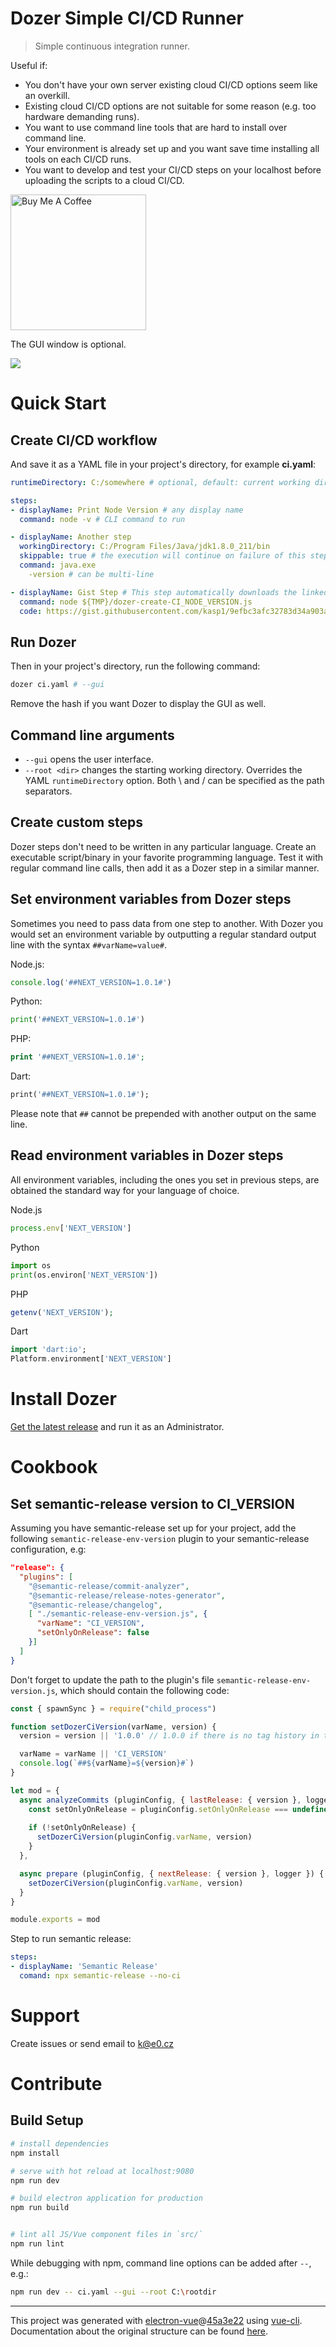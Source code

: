 # Dozer Simple CI/CD Runner

> Simple continuous integration runner.

Useful if:
- You don't have your own server existing cloud CI/CD options seem like an overkill.
- Existing cloud CI/CD options are not suitable for some reason (e.g. too hardware demanding runs).
- You want to use command line tools that are hard to install over command line.
- Your environment is already set up and you want save time installing all tools on each CI/CD runs.
- You want to develop and test your CI/CD steps on your localhost before uploading the scripts to a cloud CI/CD.

[<img src="https://cdn.buymeacoffee.com/buttons/default-green.png" alt="Buy Me A Coffee" width="217">](https://www.buymeacoffee.com/transhuma)

The GUI window is optional.

![](screenshots/3.png)

# Quick Start

## Create CI/CD workflow 

And save it as a YAML file in your project's directory, for example **ci.yaml**:

```yaml
runtimeDirectory: C:/somewhere # optional, default: current working directory

steps:
- displayName: Print Node Version # any display name
  command: node -v # CLI command to run

- displayName: Another step
  workingDirectory: C:/Program Files/Java/jdk1.8.0_211/bin
  skippable: true # the execution will continue on failure of this step
  command: java.exe
    -version # can be multi-line

- displayName: Gist Step # This step automatically downloads the linked code and saves it under the temporary directory.
  command: node ${TMP}/dozer-create-CI_NODE_VERSION.js
  code: https://gist.githubusercontent.com/kasp1/9efbc3afc32783d34a903aebe1d3b734/raw/56ae650b3e80db7c5072af67965f94587158b243/dozer-create-CI_NODE_VERSION.js
```

## Run Dozer

Then in your project's directory, run the following command:

```bash
dozer ci.yaml # --gui
```

Remove the hash if you want Dozer to display the GUI as well.

## Command line arguments

- `--gui` opens the user interface.
- `--root <dir>` changes the starting working directory. Overrides the YAML `runtimeDirectory` option. Both \ and / can be specified as the path separators.

## Create custom steps

Dozer steps don't need to be written in any particular language. Create an executable script/binary in your favorite programming language. Test it with regular command line calls, then add it as a Dozer step in a similar manner.

## Set environment variables from Dozer steps

Sometimes you need to pass data from one step to another. With Dozer you would set an environment variable by outputting a regular standard output line with the syntax `##varName=value#`.

Node.js:
```js
console.log('##NEXT_VERSION=1.0.1#')
```

Python:
```python
print('##NEXT_VERSION=1.0.1#')
```

PHP:
```php
print '##NEXT_VERSION=1.0.1#';
```

Dart:
```dart
print('##NEXT_VERSION=1.0.1#');
```

Please note that `##` cannot be prepended with another output on the same line.

## Read environment variables in Dozer steps

All environment variables, including the ones you set in previous steps, are obtained the standard way for your language of choice.

Node.js
```js
process.env['NEXT_VERSION']
```

Python
```python
import os
print(os.environ['NEXT_VERSION'])
```

PHP
```php
getenv('NEXT_VERSION');
```

Dart
```dart
import 'dart:io';
Platform.environment['NEXT_VERSION']
```

# Install Dozer

[Get the latest release](https://github.com/kasp1/Dozer/releases/) and run it as an Administrator.

# Cookbook

## Set semantic-release version to CI_VERSION

Assuming you have semantic-release set up for your project, add the following `semantic-release-env-version` plugin to your semantic-release configuration, e.g:

```json
"release": {
  "plugins": [
    "@semantic-release/commit-analyzer",
    "@semantic-release/release-notes-generator",
    "@semantic-release/changelog",
    [ "./semantic-release-env-version.js", {
      "varName": "CI_VERSION",
      "setOnlyOnRelease": false
    }]
  ]
}
```

Don't forget to update the path to the plugin's file `semantic-release-env-version.js`, which should contain the following code:

```js
const { spawnSync } = require("child_process")

function setDozerCiVersion(varName, version) {
  version = version || '1.0.0' // 1.0.0 if there is no tag history in the repo

  varName = varName || 'CI_VERSION'
  console.log(`##${varName}=${version}#`)
} 

let mod = {
  async analyzeCommits (pluginConfig, { lastRelease: { version }, logger }) {
    const setOnlyOnRelease = pluginConfig.setOnlyOnRelease === undefined ? true : !!pluginConfig.setOnlyOnRelease
  
    if (!setOnlyOnRelease) {
      setDozerCiVersion(pluginConfig.varName, version)
    }
  },

  async prepare (pluginConfig, { nextRelease: { version }, logger }) {
    setDozerCiVersion(pluginConfig.varName, version)
  }
}

module.exports = mod
```

Step to run semantic release:

```yaml
steps:
- displayName: 'Semantic Release'
  comand: npx semantic-release --no-ci
```

# Support

Create issues or send email to k@e0.cz

# Contribute

## Build Setup

``` bash
# install dependencies
npm install

# serve with hot reload at localhost:9080
npm run dev

# build electron application for production
npm run build


# lint all JS/Vue component files in `src/`
npm run lint

```

While debugging with npm, command line options can be added after `--`, e.g.:

``` bash
npm run dev -- ci.yaml --gui --root C:\rootdir
```

---

This project was generated with [electron-vue](https://github.com/SimulatedGREG/electron-vue)@[45a3e22](https://github.com/SimulatedGREG/electron-vue/tree/45a3e224e7bb8fc71909021ccfdcfec0f461f634) using [vue-cli](https://github.com/vuejs/vue-cli). Documentation about the original structure can be found [here](https://simulatedgreg.gitbooks.io/electron-vue/content/index.html).
